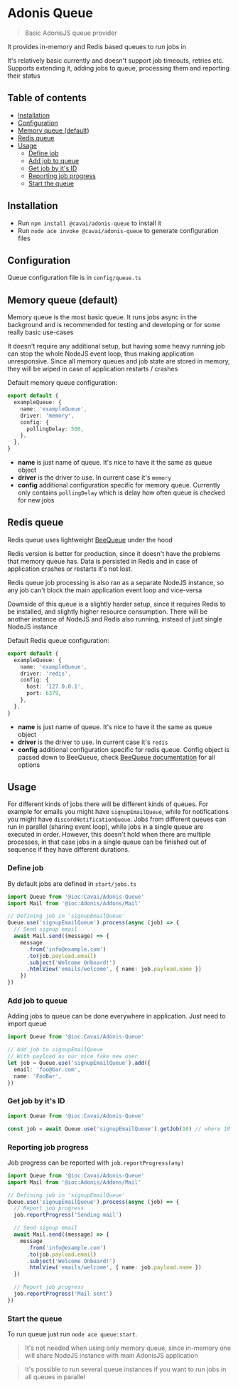 # Adonis Queue

> Basic AdonisJS queue provider

It provides in-memory and Redis based queues to run jobs in

It's relatively basic currently and doesn't support job timeouts, retries etc. Supports extending it, adding jobs to queue, processing them and reporting their status

<!-- START doctoc generated TOC please keep comment here to allow auto update -->
<!-- DON'T EDIT THIS SECTION, INSTEAD RE-RUN doctoc TO UPDATE -->
## Table of contents

- [Installation](#installation)
- [Configuration](#configuration)
- [Memory queue (default)](#memory-queue-default)
- [Redis queue](#redis-queue)
- [Usage](#usage)
  - [Define job](#define-job)
  - [Add job to queue](#add-job-to-queue)
  - [Get job by it's ID](#get-job-by-its-id)
  - [Reporting job progress](#reporting-job-progress)
  - [Start the queue](#start-the-queue)

<!-- END doctoc generated TOC please keep comment here to allow auto update -->

## Installation

- Run `npm install @cavai/adonis-queue` to install it
- Run `node ace invoke @cavai/adonis-queue` to generate configuration files

## Configuration

Queue configuration file is in `config/queue.ts`

## Memory queue (default)

Memory queue is the most basic queue. It runs jobs async in the background and is recommended for testing and developing or for some really basic use-cases

It doesn't require any additional setup, but having some heavy running job can stop the whole NodeJS event loop, thus making application unresponsive. Since all memory queues and job state are stored in memory, they will be wiped in case of application restarts / crashes

Default memory queue configuration:

```ts
export default {
  exampleQueue: {
    name: 'exampleQueue',
    driver: 'memory',
    config: {
      pollingDelay: 500,
    },
  },
}
```

- **name** is just name of queue. It's nice to have it the same as queue object
- **driver** is the driver to use. In current case it's `memory`
- **config** additional configuration specific for memory queue. Currently only contains `pollingDelay` which is delay how often queue is checked for new jobs

## Redis queue

Redis queue uses lightweight [BeeQueue](https://github.com/bee-queue/bee-queue) under the hood

Redis version is better for production, since it doesn't have the problems that memory queue has. Data is persisted in Redis and in case of application crashes or restarts it's not lost.

Redis queue job processing is also ran as a separate NodeJS instance, so any job can't block the main application event loop and vice-versa

Downside of this queue is a slightly harder setup, since it requires Redis to be installed, and slightly higher resource consumption. There will be another instance of NodeJS and Redis also running, instead of just single NodeJS instance

Default Redis queue configuration:

```ts
export default {
  exampleQueue: {
    name: 'exampleQueue',
    driver: 'redis',
    config: {
      host: '127.0.0.1',
      port: 6379,
    },
  },
}
```

- **name** is just name of queue. It's nice to have it the same as queue object
- **driver** is the driver to use. In current case it's `redis`
- **config** additional configuration specific for redis queue. Config object is passed down to BeeQueue, check [BeeQueue documentation](https://github.com/bee-queue/bee-queue#settings) for all options

## Usage

For different kinds of jobs there will be different kinds of queues. For example for emails you might have `signupEmailQueue`, while for notifications you might have `discordNotificationQueue`. Jobs from different queues can run in parallel (sharing event loop), while jobs in a single queue are executed in order. However, this doesn't hold when there are multiple processes, in that case jobs in a single queue can be finished out of sequence if they have different durations.


### Define job

By default jobs are defined in `start/jobs.ts`

```ts
import Queue from '@ioc:Cavai/Adonis-Queue'
import Mail from '@ioc:Adonis/Addons/Mail'

// Defining job in 'signupEmailQueue'
Queue.use('signupEmailQueue').process(async (job) => {
  // Send signup email
  await Mail.send((message) => {
    message
      .from('info@example.com')
      .to(job.payload.email)
      .subject('Welcome Onboard!')
      .htmlView('emails/welcome', { name: job.payload.name })
    })
})
```

### Add job to queue

Adding jobs to queue can be done everywhere in application. Just need to import queue

```ts
import Queue from '@ioc:Cavai/Adonis-Queue'

// Add job to signupEmailQueue
// With payload as our nice fake new user
let job = Queue.use('signupEmailQueue').add({
  email: 'foo@bar.com',
  name: 'FooBar',
})
```

### Get job by it's ID

```ts
import Queue from '@ioc:Cavai/Adonis-Queue'

const job = await Queue.use('signupEmailQueue').getJob(10) // where 10 is job ID
```

### Reporting job progress

Job progress can be reported with `job.reportProgress(any)`

```ts
import Queue from '@ioc:Cavai/Adonis-Queue'
import Mail from '@ioc:Adonis/Addons/Mail'

// Defining job in 'signupEmailQueue'
Queue.use('signupEmailQueue').process(async (job) => {
  // Report job progress
  job.reportProgress('Sending mail')

  // Send signup email
  await Mail.send((message) => {
    message
      .from('info@example.com')
      .to(job.payload.email)
      .subject('Welcome Onboard!')
      .htmlView('emails/welcome', { name: job.payload.name })
  })

  // Report job progress
  job.reportProgress('Mail sent')
})
```

### Start the queue

To run queue just run `node ace queue:start`.

> It's not needed when using only memory queue, since in-memory one will share NodeJS instance with main AdonisJS application

> It's possible to run several queue instances if you want to run jobs in all queues in parallel
